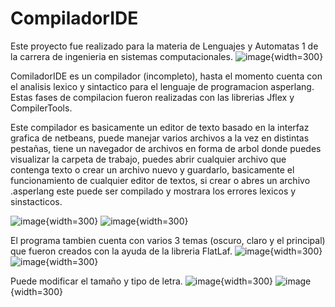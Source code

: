 # CompiladorIDE 
Este proyecto fue realizado para la materia de Lenguajes y Automatas 1 de la carrera de ingenieria en sistemas computacionales.
![image](https://github.com/dev-aj001/CompiladorIDE/assets/64895977/951a4106-b1a5-4501-9df5-15657736148f){width=300}

ComiladorIDE es un compilador (incompleto), hasta el momento cuenta con el analisis lexico y sintactico para el lenguaje de programacion asperlang.
Estas fases de compilacion fueron realizadas con las librerias Jflex y CompilerTools.

Este compilador es basicamente un editor de texto basado en la interfaz grafica de netbeans, puede manejar varios archivos a la vez en distintas pestañas,
tiene un navegador de archivos en forma de arbol donde puedes visualizar la carpeta de trabajo, puedes abrir cualquier archivo que contenga texto o crear 
un archivo nuevo y guardarlo, basicamente el funcionamiento de cualquier editor de textos, si crear o abres un archivo .asperlang este puede ser compilado
y mostrara los errores lexicos y sinstacticos.

![image](https://github.com/dev-aj001/CompiladorIDE/assets/64895977/282e3551-c3c7-4f56-95d0-80c629c31680){width=300}
![image](https://github.com/dev-aj001/CompiladorIDE/assets/64895977/6cf8ab8a-f30e-4425-ad19-7e9811b3deb3){width=300}

El programa tambien cuenta con varios 3 temas (oscuro, claro y el principal) que fueron creados con la ayuda de la libreria FlatLaf.
![image](https://github.com/dev-aj001/CompiladorIDE/assets/64895977/004075b4-30b8-4c90-9a1c-8ec70df2d813){width=300}
![image](https://github.com/dev-aj001/CompiladorIDE/assets/64895977/9969c950-c797-4ea1-b59b-221206b794a5){width=300}

Puede modificar el tamaño y tipo de letra.
![image](https://github.com/dev-aj001/CompiladorIDE/assets/64895977/68577d1d-4432-4f13-8add-892ae68bcfad){width=300}
![image](https://github.com/dev-aj001/CompiladorIDE/assets/64895977/bbcd04bc-ce1e-4d9c-9b9c-4117e34e5650){width=300}
